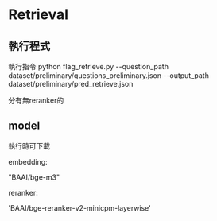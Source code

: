 # Retrieval
## 執行程式
執行指令 python flag_retrieve.py --question_path dataset/preliminary/questions_preliminary.json --output_path dataset/preliminary/pred_retrieve.json

分有無reranker的
## model
執行時可下載

embedding:

"BAAI/bge-m3"

reranker:

'BAAI/bge-reranker-v2-minicpm-layerwise'
